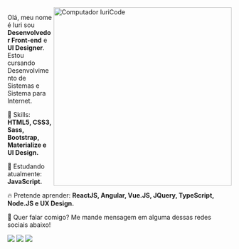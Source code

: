 <img src="https://raw.githubusercontent.com/MicaelliMedeiros/micaellimedeiros/master/image/computer-illustration.png" min-width="400px" max-width="400px" width="400px" align="right" alt="Computador IuriCode">

<p align="left">
  Olá, meu nome é Iuri sou <strong>Desenvolvedor Front-end</strong> e <strong>UI Designer</strong>.<br>
  Estou cursando Desenvolvimento de Sistemas e Sistema para Internet.
</p>

<p align="left">
  🚀 Skills: <strong>HTML5, CSS3, Sass, Bootstrap, Materialize e UI Design.</strong>
</p>

<p align="left">
  🌈 Estudando atualmente: <strong>JavaScript.</strong>
</p>

<p align="left">
  🔥 Pretende aprender: <strong>ReactJS, Angular, Vue.JS, JQuery, TypeScript, Node.JS e UX Design.</strong>
</p>

<p align="left">
💌  Quer falar comigo? Me mande mensagem em alguma dessas redes sociais abaixo!
</p>

<p align="left">
<a href="mailto:iuricodebrasil@gmail.com" alt="Gmail">
<img src="https://img.shields.io/badge/-iuricodebrasil@gmail.com-e34c41?style=flat-square&labelColor=e34c41&logo=gmail&logoColor=white&link=iuricodebrasil@gmail.com" /></a>
  
<a href="https://www.linkedin.com/in/iuricode" alt="Linkedin">
<img src="https://img.shields.io/badge/-Iuri%20Silva-blue?style=flat-square&logo=Linkedin&logoColor=white&link=https://www.linkedin.com/in/iuricode" /></a>
  
<a href="https://twitter.com/poesiabro" alt="Twitter">
<img src="https://img.shields.io/badge/-@poesiabro-1ca0f1?style=flat-square&labelColor=1ca0f1&logo=twitter&logoColor=white&link=https://twitter.com/poesiabro" /></a>
 </p>
 
 
